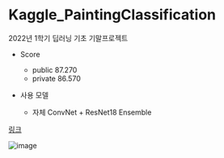 # Kaggle_PaintingClassification
2022년 1학기 딥러닝 기초 기말프로젝트 

- Score
  - public 87.270 
  - private 86.570

- 사용 모델 
  - 자체 ConvNet + ResNet18 Ensemble

[링크](https://www.kaggle.com/competitions/2022-deep-learning-basics-challenge/leaderboard)

![image](https://user-images.githubusercontent.com/38518648/174476876-570f8e8d-8554-48cb-aaeb-e2b61b3a227e.png)
